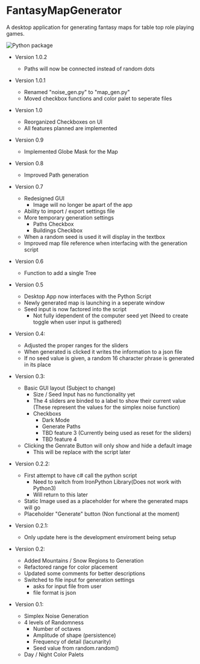 # FantasyMapGenerator
A desktop application for generating fantasy maps for table top role playing games.

![Python package](https://github.com/ConnorGanaway/FantasyMapGenerator/actions/workflows/actions.yml/badge.svg)

- Version 1.0.2
  - Paths will now be connected instead of random dots

- Version 1.0.1
    - Renamed "noise_gen.py" to "map_gen.py"
    - Moved checkbox functions and color palet to seperate files

- Version 1.0
    - Reorganized Checkboxes on UI
    - All features planned are implemented

- Version 0.9
    - Implemented Globe Mask for the Map

- Version 0.8
    - Improved Path generation

- Version 0.7
    - Redesigned GUI
        - Image will no longer be apart of the app
    - Ability to import / export settings file
    - More temporary generation settings
        - Paths Checkbox
        - Buildings Checkbox
    - When a random seed is used it will display in the textbox
    - Improved map file reference when interfacing with the generation script

- Version 0.6
    - Function to add a single Tree

- Version 0.5
    - Desktop App now interfaces with the Python Script
    - Newly generated map is launching in a seperate window
    - Seed input is now factored into the script
        - Not fully idependent of the computer seed yet (Need to create toggle when user input is gathered)

- Version 0.4:
    - Adjusted the proper ranges for the sliders
    - When generated is clicked it writes the information to a json file
    - If no seed value is given, a random 16 character phrase is generated in its place

- Version 0.3:
    - Basic GUI layout (Subject to change)
        - Size / Seed Input has no functionality yet
        - The 4 sliders are binded to a label to show their current value (These represent the values for the simplex noise function)
        - Checkboxs
            - Dark Mode
            - Generate Paths
            - TBD feature 3 (Currently being used as reset for the sliders)
            - TBD feature 4
    - Clicking the Genrate Button will only show and hide a default image
        - This will be replace with the script later

- Version 0.2.2:
    - First attempt to have c# call the python script
        - Need to switch from IronPython Library(Does not work with Python3)
        - Will return to this later
    - Static Image used as a placeholder for where the generated maps will go
    - Placeholder "Generate" button (Non functional at the moment)

- Version 0.2.1:
    - Only update here is the development enviroment being setup

- Version 0.2:
    - Added Mountains / Snow Regions to Generation
    - Refactored range for color placement
    - Updated some comments for better descriptions
    - Switched to file input for generation settings
        - asks for input file from user
        - file format is json

- Version 0.1:
    - Simplex Noise Generation
    - 4 levels of Randomness
        - Number of octaves
        - Amplitude of shape (persistence)
        - Frequency of detail (lacunarity)
        - Seed value from random.random()
    - Day / Night Color Palets
